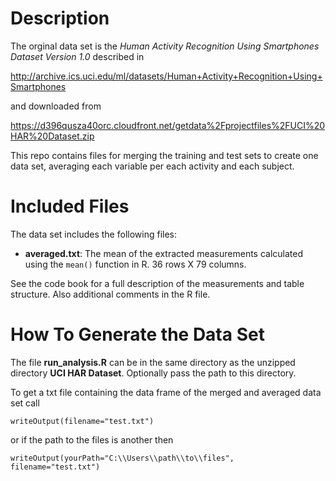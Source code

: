 Description
===========
The orginal data set is the *Human Activity Recognition Using Smartphones Dataset Version 1.0* described in 

http://archive.ics.uci.edu/ml/datasets/Human+Activity+Recognition+Using+Smartphones

and downloaded from 

https://d396qusza40orc.cloudfront.net/getdata%2Fprojectfiles%2FUCI%20HAR%20Dataset.zip

This repo contains files for merging the training and test sets to create one data set, averaging each variable per
each activity and each subject.

Included Files
==============
The data set includes the following files:
- **averaged.txt**: The mean of the extracted measurements calculated using the `mean()` function in R. 36 rows X 79 columns.

See the code book for a full description of the measurements and table structure. Also additional comments in the R file.

How To Generate the Data Set
============================
The file **run_analysis.R** can be in the same directory as the unzipped directory **UCI HAR Dataset**. Optionally
pass the path to this directory. 

To get a txt file containing the data frame of the merged and averaged data set call 
```
writeOutput(filename="test.txt") 
```
or if the path to the files is another then
```
writeOutput(yourPath="C:\\Users\\path\\to\\files", filename="test.txt")
``` 
